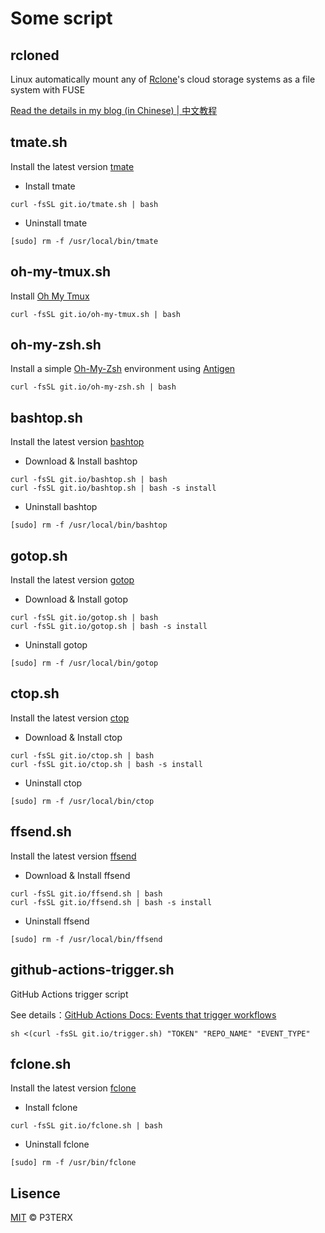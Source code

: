 # Some script

## rcloned

Linux automatically mount any of [Rclone](https://rclone.org/)'s cloud storage systems as a file system with FUSE

[Read the details in my blog (in Chinese) | 中文教程](https://p3terx.com/archives/linux-vps-uses-rclone-to-mount-network-drives-such-as-onedrive-and-google-drive.html)

## tmate.sh

Install the latest version [tmate](https://github.com/tmate-io/tmate)

- Install tmate
```
curl -fsSL git.io/tmate.sh | bash
```

- Uninstall tmate
```
[sudo] rm -f /usr/local/bin/tmate
```

## oh-my-tmux.sh

Install [Oh My Tmux](https://github.com/gpakosz/.tmux)

```
curl -fsSL git.io/oh-my-tmux.sh | bash
```

## oh-my-zsh.sh

Install a simple [Oh-My-Zsh](https://github.com/ohmyzsh/ohmyzsh) environment using [Antigen](https://github.com/zsh-users/antigen)

```
curl -fsSL git.io/oh-my-zsh.sh | bash
```

## bashtop.sh

Install the latest version [bashtop](https://github.com/aristocratos/bashtop)

- Download & Install bashtop
```
curl -fsSL git.io/bashtop.sh | bash
curl -fsSL git.io/bashtop.sh | bash -s install
```

- Uninstall bashtop
```
[sudo] rm -f /usr/local/bin/bashtop
```

## gotop.sh

Install the latest version [gotop](https://github.com/cjbassi/gotop)

- Download & Install gotop
```
curl -fsSL git.io/gotop.sh | bash
curl -fsSL git.io/gotop.sh | bash -s install
```

- Uninstall gotop
```
[sudo] rm -f /usr/local/bin/gotop
```

## ctop.sh

Install the latest version [ctop](https://github.com/bcicen/ctop)

- Download & Install ctop
```
curl -fsSL git.io/ctop.sh | bash
curl -fsSL git.io/ctop.sh | bash -s install
```

- Uninstall ctop
```
[sudo] rm -f /usr/local/bin/ctop
```

## ffsend.sh

Install the latest version [ffsend](https://github.com/timvisee/ffsend)

- Download & Install ffsend
```
curl -fsSL git.io/ffsend.sh | bash
curl -fsSL git.io/ffsend.sh | bash -s install
```

- Uninstall ffsend
```
[sudo] rm -f /usr/local/bin/ffsend
```

## github-actions-trigger.sh

GitHub Actions trigger script

See details：[GitHub Actions Docs: Events that trigger workflows](https://help.github.com/en/actions/reference/events-that-trigger-workflows#external-events-repository_dispatch)

```
sh <(curl -fsSL git.io/trigger.sh) "TOKEN" "REPO_NAME" "EVENT_TYPE"
```

## fclone.sh

Install the latest version [fclone](https://github.com/mawaya/rclone/releases/latest)

- Install fclone
```
curl -fsSL git.io/fclone.sh | bash
```

- Uninstall fclone
```
[sudo] rm -f /usr/bin/fclone
```

## Lisence

[MIT](https://github.com/P3TERX/script/blob/master/LICENSE) © P3TERX
